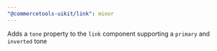 ```yaml
---
"@commercetools-uikit/link": minor
---
```


Adds a `tone` property to the `link` component supporting a `primary` and `inverted` tone
